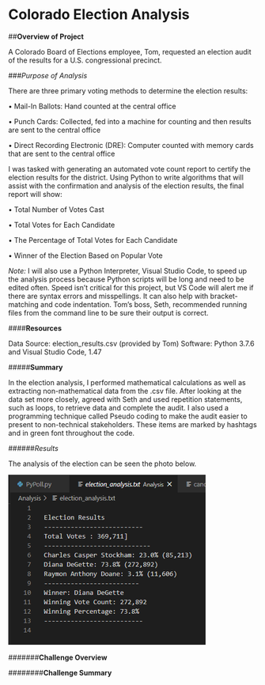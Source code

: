 # **Colorado Election Analysis**

##**Overview of Project**

A Colorado Board of Elections employee, Tom, requested an election audit of the results for a U.S. congressional precinct.  

###*Purpose of Analysis*

There are three primary voting methods to determine the election results:

•	Mail-In Ballots: Hand counted at the central office

•	Punch Cards: Collected, fed into a machine for counting and then results are sent to the central office

•	Direct Recording Electronic (DRE): Computer counted with memory cards that are sent to the central office

I was tasked with generating an automated vote count report to certify the election results for the district.  Using Python to write algorithms that will assist with the confirmation and analysis of the election results, the final report will show:

•	Total Number of Votes Cast

•	Total Votes for Each Candidate

•	The Percentage of Total Votes for Each Candidate

•	Winner of the Election Based on Popular Vote

*Note:* I will also use a Python Interpreter, Visual Studio Code, to speed up the analysis process because Python scripts will be long and need to be edited often.  Speed isn’t critical for this project, but VS Code will alert me if there are syntax errors and misspellings. It can also help with bracket-matching and code indentation.  Tom’s boss, Seth, recommended running files from the command line to be sure their output is correct. 

####**Resources**

Data Source: election_results.csv (provided by Tom)
Software: Python 3.7.6 and Visual Studio Code, 1.47

#####**Summary**

In the election analysis, I performed mathematical calculations as well as extracting non-mathematical data from the .csv file. After looking at the data set more closely, agreed with Seth and used repetition statements, such as loops, to retrieve data and complete the audit.  I also used a programming technique called Pseudo coding to make the audit easier to present to non-technical stakeholders. These items are marked by hashtags and in green font throughout the code. 

######*Results*

The analysis of the election can be seen the photo below. 

![Election Results](https://github.com/FeliciaGanthier/Election_Analysis/blob/master/Election%20Results.png)

#######**Challenge Overview**

########**Challenge Summary**
